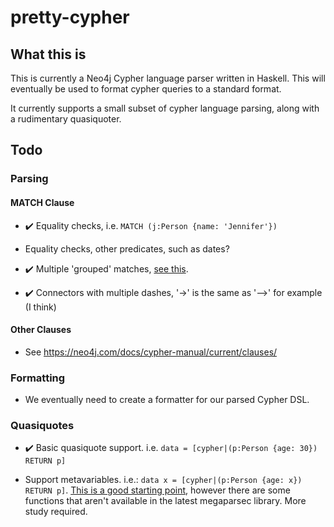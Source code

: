 # pretty-cypher

## What this is

This is currently a Neo4j Cypher language parser written in Haskell. This will eventually be used to format cypher queries to a standard format.

It currently supports a small subset of cypher language parsing, along with a rudimentary quasiquoter.

## Todo

### Parsing 

#### MATCH Clause

* ✔️ Equality checks, i.e. `MATCH (j:Person {name: 'Jennifer'})`

* Equality checks, other predicates, such as dates?

* ✔️ Multiple 'grouped' matches, [see this](https://stackoverflow.com/questions/32742751/what-is-the-difference-between-multiple-match-clauses-and-a-comma-in-a-cypher-qu).

* ✔️ Connectors with multiple dashes, '->' is the same as '-->' for example (I think)

#### Other Clauses

* See https://neo4j.com/docs/cypher-manual/current/clauses/

### Formatting

* We eventually need to create a formatter for our parsed Cypher DSL. 

### Quasiquotes

* ✔️ Basic quasiquote support. i.e. `data = [cypher|(p:Person {age: 30}) RETURN p]`

* Support metavariables. i.e.: `data x = [cypher|(p:Person {age: x}) RETURN p]`.  [This is a good starting point](https://www.well-typed.com/blog/2014/10/quasi-quoting-dsls/), however there are some functions that aren't available in the latest megaparsec library. More study required.